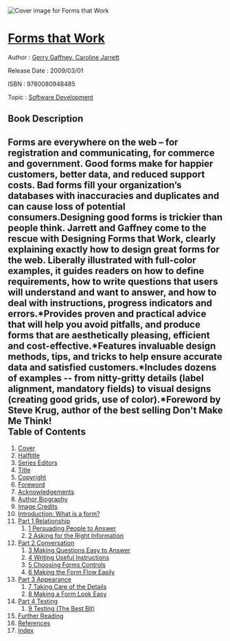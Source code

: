 ![Cover image for Forms that Work](https://imgdetail.ebookreading.net/cover/cover/software_development/EB9780080948485.jpg)

[Forms that Work](https://ebookreading.net/view/book/Forms+that+Work-EB9780080948485_1.html "Forms that Work")
====================================================================================================================

Author : [Gerry Gaffney](https://ebookreading.net/search/author/Gerry+Gaffney),[ Caroline Jarrett](https://ebookreading.net/search/author/+Caroline+Jarrett)

Release Date : 2009/03/01

ISBN : 9780080948485

Topic : [Software Development](https://ebookreading.net/search/category/software-development)

Book Description
-----------------

Forms are everywhere on the web – for registration and communicating, for commerce and government.  Good forms make for happier customers, better data, and reduced support costs. Bad forms fill your organization’s databases with inaccuracies and duplicates and can cause loss of potential consumers.Designing good forms is trickier than people think.  Jarrett and Gaffney come to the rescue with Designing Forms that Work, clearly explaining exactly how to design great forms for the web.  Liberally illustrated with full-color examples, it guides readers on how to define requirements, how to write questions that users will understand and want to answer, and how to deal with instructions, progress indicators and errors.*Provides proven and practical advice that will help you avoid pitfalls, and produce forms that are aesthetically pleasing, efficient and cost-effective.*Features invaluable design methods, tips, and tricks to help ensure accurate data and satisfied customers.*Includes dozens of examples -- from nitty-gritty details (label alignment, mandatory fields) to visual designs (creating good grids, use of color).*Foreword by Steve Krug, author of the best selling Don't Make Me Think!              
Table of Contents
-----------------

1. [Cover](https://ebookreading.net/view/book/Forms+that+Work-EB9780080948485_0.html)
1. [Halftitle](https://ebookreading.net/view/book/Forms+that+Work-EB9780080948485_0.html)
1. [Series Editors](https://ebookreading.net/view/book/Forms+that+Work-EB9780080948485_0.html)
1. [Title](https://ebookreading.net/view/book/Forms+that+Work-EB9780080948485_0.html)
1. [Copyright](https://ebookreading.net/view/book/Forms+that+Work-EB9780080948485_0.html)
1. [Foreword](https://ebookreading.net/view/book/Forms+that+Work-EB9780080948485_0.html)
1. [Acknowledgements](https://ebookreading.net/view/book/Forms+that+Work-EB9780080948485_0.html)
1. [Author Biography](https://ebookreading.net/view/book/Forms+that+Work-EB9780080948485_0.html)
1. [Image Credits](https://ebookreading.net/view/book/Forms+that+Work-EB9780080948485_0.html)
1. [Introduction: What is a form?](https://ebookreading.net/view/book/Forms+that+Work-EB9780080948485_0.html)
1. [Part 1 Relationship](https://ebookreading.net/view/book/Forms+that+Work-EB9780080948485_0.html)
    1. [1 Persuading People to Answer](https://ebookreading.net/view/book/Forms+that+Work-EB9780080948485_0.html)
    1. [2 Asking for the Right Information](https://ebookreading.net/view/book/Forms+that+Work-EB9780080948485_0.html)
1. [Part 2 Conversation](https://ebookreading.net/view/book/Forms+that+Work-EB9780080948485_0.html)
    1. [3 Making Questions Easy to Answer](https://ebookreading.net/view/book/Forms+that+Work-EB9780080948485_0.html)
    1. [4 Writing Useful Instructions](https://ebookreading.net/view/book/Forms+that+Work-EB9780080948485_0.html)
    1. [5 Choosing Forms Controls](https://ebookreading.net/view/book/Forms+that+Work-EB9780080948485_0.html)
    1. [6 Making the Form Flow Easily](https://ebookreading.net/view/book/Forms+that+Work-EB9780080948485_0.html)
1. [Part 3 Appearance](https://ebookreading.net/view/book/Forms+that+Work-EB9780080948485_0.html)
    1. [7 Taking Care of the Details](https://ebookreading.net/view/book/Forms+that+Work-EB9780080948485_0.html)
    1. [8 Making a Form Look Easy](https://ebookreading.net/view/book/Forms+that+Work-EB9780080948485_0.html)
1. [Part 4 Testing](https://ebookreading.net/view/book/Forms+that+Work-EB9780080948485_0.html)
    1. [9 Testing (The Best Bit)](https://ebookreading.net/view/book/Forms+that+Work-EB9780080948485_0.html)
1. [Further Reading](https://ebookreading.net/view/book/Forms+that+Work-EB9780080948485_0.html)
1. [References](https://ebookreading.net/view/book/Forms+that+Work-EB9780080948485_0.html)
1. [Index](https://ebookreading.net/view/book/Forms+that+Work-EB9780080948485_0.html)
